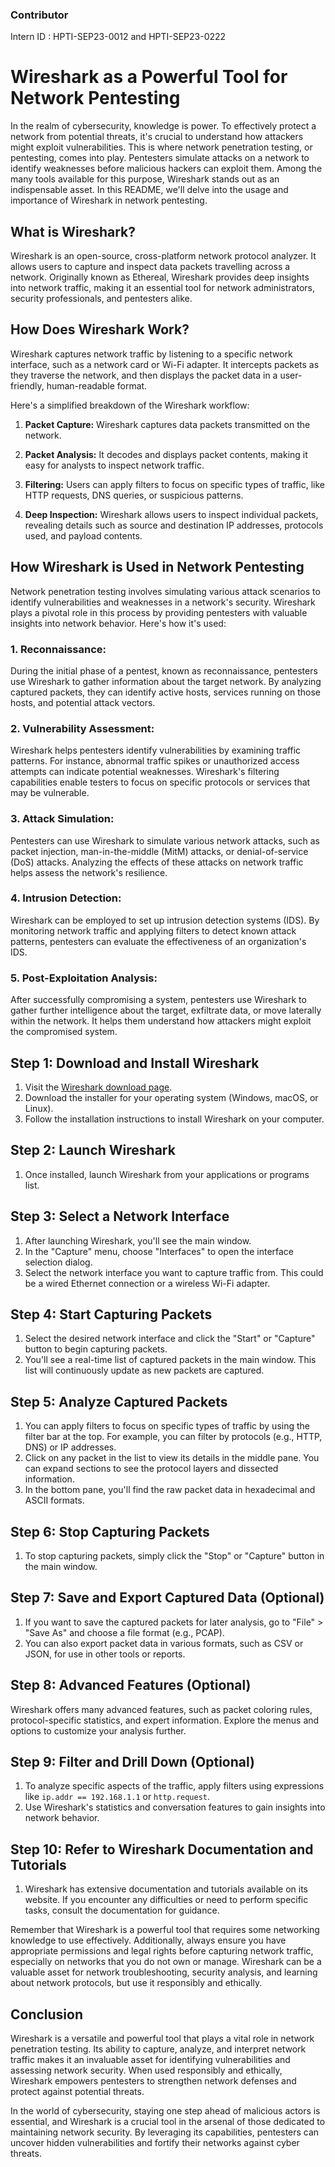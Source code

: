 ### Contributor
Intern ID : HPTI-SEP23-0012 and  HPTI-SEP23-0222


# Wireshark as a Powerful Tool for Network Pentesting

In the realm of cybersecurity, knowledge is power. To effectively protect a network from potential threats, it's crucial to understand how attackers might exploit vulnerabilities. This is where network penetration testing, or pentesting, comes into play. Pentesters simulate attacks on a network to identify weaknesses before malicious hackers can exploit them. Among the many tools available for this purpose, Wireshark stands out as an indispensable asset. In this README, we'll delve into the usage and importance of Wireshark in network pentesting.

## What is Wireshark?

Wireshark is an open-source, cross-platform network protocol analyzer. It allows users to capture and inspect data packets travelling across a network. Originally known as Ethereal, Wireshark provides deep insights into network traffic, making it an essential tool for network administrators, security professionals, and pentesters alike.

## How Does Wireshark Work?

Wireshark captures network traffic by listening to a specific network interface, such as a network card or Wi-Fi adapter. It intercepts packets as they traverse the network, and then displays the packet data in a user-friendly, human-readable format.

Here's a simplified breakdown of the Wireshark workflow:

1. **Packet Capture:** Wireshark captures data packets transmitted on the network.

2. **Packet Analysis:** It decodes and displays packet contents, making it easy for analysts to inspect network traffic.

3. **Filtering:** Users can apply filters to focus on specific types of traffic, like HTTP requests, DNS queries, or suspicious patterns.

4. **Deep Inspection:** Wireshark allows users to inspect individual packets, revealing details such as source and destination IP addresses, protocols used, and payload contents.

## How Wireshark is Used in Network Pentesting

Network penetration testing involves simulating various attack scenarios to identify vulnerabilities and weaknesses in a network's security. Wireshark plays a pivotal role in this process by providing pentesters with valuable insights into network behavior. Here's how it's used:

### 1. Reconnaissance:

During the initial phase of a pentest, known as reconnaissance, pentesters use Wireshark to gather information about the target network. By analyzing captured packets, they can identify active hosts, services running on those hosts, and potential attack vectors.

### 2. Vulnerability Assessment:

Wireshark helps pentesters identify vulnerabilities by examining traffic patterns. For instance, abnormal traffic spikes or unauthorized access attempts can indicate potential weaknesses. Wireshark's filtering capabilities enable testers to focus on specific protocols or services that may be vulnerable.

### 3. Attack Simulation:

Pentesters can use Wireshark to simulate various network attacks, such as packet injection, man-in-the-middle (MitM) attacks, or denial-of-service (DoS) attacks. Analyzing the effects of these attacks on network traffic helps assess the network's resilience.

### 4. Intrusion Detection:

Wireshark can be employed to set up intrusion detection systems (IDS). By monitoring network traffic and applying filters to detect known attack patterns, pentesters can evaluate the effectiveness of an organization's IDS.

### 5. Post-Exploitation Analysis:

After successfully compromising a system, pentesters use Wireshark to gather further intelligence about the target, exfiltrate data, or move laterally within the network. It helps them understand how attackers might exploit the compromised system.

## Step 1: Download and Install Wireshark

1. Visit the [Wireshark download page](https://www.wireshark.org/download.html).
2. Download the installer for your operating system (Windows, macOS, or Linux).
3. Follow the installation instructions to install Wireshark on your computer.

## Step 2: Launch Wireshark

1. Once installed, launch Wireshark from your applications or programs list.

## Step 3: Select a Network Interface

1. After launching Wireshark, you'll see the main window.
2. In the "Capture" menu, choose "Interfaces" to open the interface selection dialog.
3. Select the network interface you want to capture traffic from. This could be a wired Ethernet connection or a wireless Wi-Fi adapter.

## Step 4: Start Capturing Packets

1. Select the desired network interface and click the "Start" or "Capture" button to begin capturing packets.
2. You'll see a real-time list of captured packets in the main window. This list will continuously update as new packets are captured.

## Step 5: Analyze Captured Packets

1. You can apply filters to focus on specific types of traffic by using the filter bar at the top. For example, you can filter by protocols (e.g., HTTP, DNS) or IP addresses.
2. Click on any packet in the list to view its details in the middle pane. You can expand sections to see the protocol layers and dissected information.
3. In the bottom pane, you'll find the raw packet data in hexadecimal and ASCII formats.

## Step 6: Stop Capturing Packets

1. To stop capturing packets, simply click the "Stop" or "Capture" button in the main window.

## Step 7: Save and Export Captured Data (Optional)

1. If you want to save the captured packets for later analysis, go to "File" > "Save As" and choose a file format (e.g., PCAP).
2. You can also export packet data in various formats, such as CSV or JSON, for use in other tools or reports.

## Step 8: Advanced Features (Optional)

Wireshark offers many advanced features, such as packet coloring rules, protocol-specific statistics, and expert information. Explore the menus and options to customize your analysis further.

## Step 9: Filter and Drill Down (Optional)

1. To analyze specific aspects of the traffic, apply filters using expressions like `ip.addr == 192.168.1.1` or `http.request`.
2. Use Wireshark's statistics and conversation features to gain insights into network behavior.

## Step 10: Refer to Wireshark Documentation and Tutorials

1. Wireshark has extensive documentation and tutorials available on its website. If you encounter any difficulties or need to perform specific tasks, consult the documentation for guidance.

Remember that Wireshark is a powerful tool that requires some networking knowledge to use effectively. Additionally, always ensure you have appropriate permissions and legal rights before capturing network traffic, especially on networks that you do not own or manage. Wireshark can be a valuable asset for network troubleshooting, security analysis, and learning about network protocols, but use it responsibly and ethically.

## Conclusion

Wireshark is a versatile and powerful tool that plays a vital role in network penetration testing. Its ability to capture, analyze, and interpret network traffic makes it an invaluable asset for identifying vulnerabilities and assessing network security. When used responsibly and ethically, Wireshark empowers pentesters to strengthen network defenses and protect against potential threats.

In the world of cybersecurity, staying one step ahead of malicious actors is essential, and Wireshark is a crucial tool in the arsenal of those dedicated to maintaining network security. By leveraging its capabilities, pentesters can uncover hidden vulnerabilities and fortify their networks against cyber threats.

